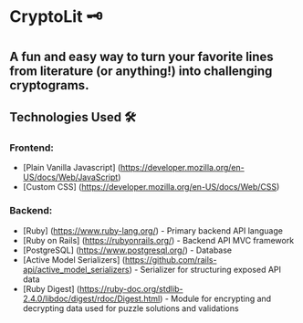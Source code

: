 # CryptoLit 🗝

## A fun and easy way to turn your favorite lines from literature (or anything!) into challenging cryptograms.

## Technologies Used 🛠️
### Frontend:
- [Plain Vanilla Javascript] (https://developer.mozilla.org/en-US/docs/Web/JavaScript)
- [Custom CSS] (https://developer.mozilla.org/en-US/docs/Web/CSS)
### Backend:
- [Ruby] (https://www.ruby-lang.org/) - Primary backend API language 
- [Ruby on Rails] (https://rubyonrails.org/) - Backend API MVC framework
- [PostgreSQL] (https://www.postgresql.org/) - Database
- [Active Model Serializers] (https://github.com/rails-api/active_model_serializers) - Serializer for structuring exposed API data 
- [Ruby Digest] (https://ruby-doc.org/stdlib-2.4.0/libdoc/digest/rdoc/Digest.html) - Module for encrypting and decrypting data used for puzzle solutions and validations

